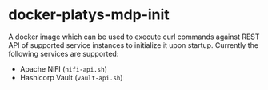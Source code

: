 # docker-platys-mdp-init
A docker image which can be used to execute curl commands against REST API of supported service instances to initialize it upon startup. Currently the following services are supported:

  * Apache NiFI (`nifi-api.sh`)
  * Hashicorp Vault (`vault-api.sh`)
